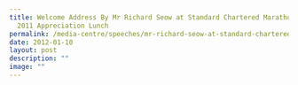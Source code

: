 ```yaml
---
title: Welcome Address By Mr Richard Seow at Standard Chartered Marathon Spore
  2011 Appreciation Lunch
permalink: /media-centre/speeches/mr-richard-seow-at-standard-chartered-marathon-spore-2011-appreciation-lunch/
date: 2012-01-10
layout: post
description: ""
image: ""
---
```

